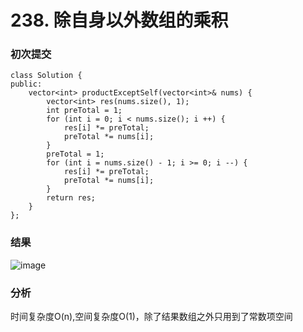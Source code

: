 # 238. 除自身以外数组的乘积

### 初次提交
```
class Solution {
public:
    vector<int> productExceptSelf(vector<int>& nums) {
        vector<int> res(nums.size(), 1);
        int preTotal = 1;
        for (int i = 0; i < nums.size(); i ++) {
            res[i] *= preTotal;
            preTotal *= nums[i];
        }
        preTotal = 1;
        for (int i = nums.size() - 1; i >= 0; i --) {
            res[i] *= preTotal;
            preTotal *= nums[i];
        }
        return res;
    }
};
```
### 结果

![image](https://github.com/user-attachments/assets/3c17abee-7fb6-4309-be96-b9d2cca5b129)

### 分析
时间复杂度O(n),空间复杂度O(1)，除了结果数组之外只用到了常数项空间

